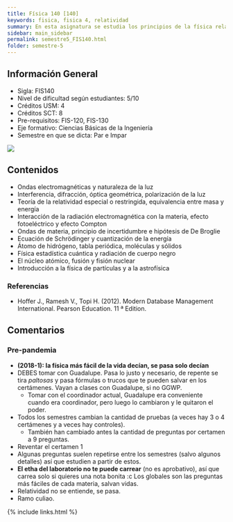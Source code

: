 ```yaml
---
title: Física 140 [140]
keywords: fisica, fisica 4, relatividad
summary: En esta asignatura se estudia los principios de la física relacionados con la propagación de ondas electromagnéticas, la teoría de la relatividad especial o restringida, la física estadística y la física cuántica, a nivel básico con aplicaciones relevantes a la ingeniería. El estudiante profundiza las habilidades de aplicar las leyes físicas, resolver problemas y realizar experimentos a este nivel.
sidebar: main_sidebar
permalink: semestre5_FIS140.html
folder: semestre-5
---
```


## Información General

- Sigla: FIS140
- Nivel de dificultad según estudiantes: 5/10
- Créditos USM: 4
- Créditos SCT: 8
- Pre-requisitos: FIS-120, FIS-130
- Eje formativo: Ciencias Básicas de la Ingeniería
- Semestre en que se dicta: Par e Impar

<img id="right-img" src="{{ site.baseurl }}/images/semestre-5/fis140.jpg">

## Contenidos

- Ondas electromagnéticas y naturaleza de la luz
- Interferencia, difracción, óptica geométrica, polarización de la luz
- Teoría de la relatividad especial o restringida, equivalencia entre masa y energía
- Interacción de la radiación electromagnética con la materia, efecto fotoeléctrico y efecto Compton
- Ondas de materia, principio de incertidumbre e hipótesis de De Broglie
- Ecuación de Schrödinger y cuantización de la energía
- Átomo de hidrógeno, tabla periódica, moléculas y sólidos
- Física estadística cuántica y radiación de cuerpo negro
- El núcleo atómico, fusión y fisión nuclear
- Introducción a la física de partículas y a la astrofísica

### Referencias

- Hoffer J., Ramesh V., Topi H. (2012). Modern Database Management International. Pearson Education. 11 ª Edition.

## Comentarios

### Pre-pandemia

- **(2018-1): la física más fácil de la vida decían, se pasa solo decían**
- DEBES tomar con Guadalupe. Pasa lo justo y necesario, de repente se tira _paltosas_ y pasa fórmulas o trucos que te pueden salvar en los certámenes. Vayan a clases con Guadalupe, si no GGWP.
  - Tomar con el coordinador actual, Guadalupe era conveniente cuando era coordinador, pero luego lo cambiaron y le quitaron el poder.
- Todos los semestres cambian la cantidad de pruebas (a veces hay 3 o 4 certámenes y a veces hay controles).
  - También han cambiado antes la cantidad de preguntas por certamen a 9 preguntas.
- Reventar el certamen 1
- Algunas preguntas suelen repetirse entre los semestres (salvo algunos detalles) así que estudien a partir de estos.
- **El etha del laboratorio no te puede carrear** (no es aprobativo), así que carrea solo si quieres una nota bonita :c Los globales son las preguntas más fáciles de cada materia, salvan vidas.
- Relatividad no se entiende, se pasa.
- Ramo culiao.

{% include links.html %}
